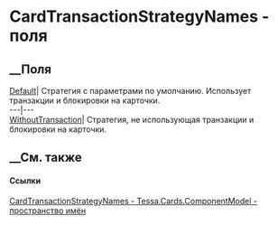 # CardTransactionStrategyNames - поля
##  __Поля
[Default](F_Tessa_Cards_ComponentModel_CardTransactionStrategyNames_Default.htm)|
Стратегия с параметрами по умолчанию. Использует транзакции и блокировки на
карточки.  
---|---  
[WithoutTransaction](F_Tessa_Cards_ComponentModel_CardTransactionStrategyNames_WithoutTransaction.htm)|
Стратегия, не использующая транзакции и блокировки на карточки.  
## __См. также
#### Ссылки
[CardTransactionStrategyNames -
](T_Tessa_Cards_ComponentModel_CardTransactionStrategyNames.htm)
[Tessa.Cards.ComponentModel - пространство
имён](N_Tessa_Cards_ComponentModel.htm)
